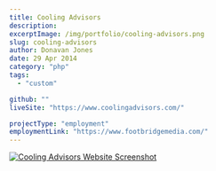 ```yaml
---
title: Cooling Advisors
description:
excerptImage: /img/portfolio/cooling-advisors.png
slug: cooling-advisors
author: Donavan Jones
date: 29 Apr 2014
category: "php"
tags:
  - "custom"

github: ""
liveSite: "https://www.coolingadvisors.com/"

projectType: "employment"
employmentLink: "https://www.footbridgemedia.com/"
---
```


<a href="https://www.coolingadvisors.com/" target="_blank" rel="noopener noreferrer">
  <img src="/img/portfolio/cooling-advisors-full.png" alt="Cooling Advisors Website Screenshot" />
</a>
